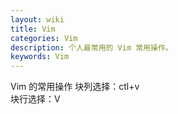 ```yaml
---
layout: wiki
title: Vim
categories: Vim
description: 个人最常用的 Vim 常用操作。
keywords: Vim
---
```

Vim 的常用操作
块列选择：ctl+v  
块行选择：V
